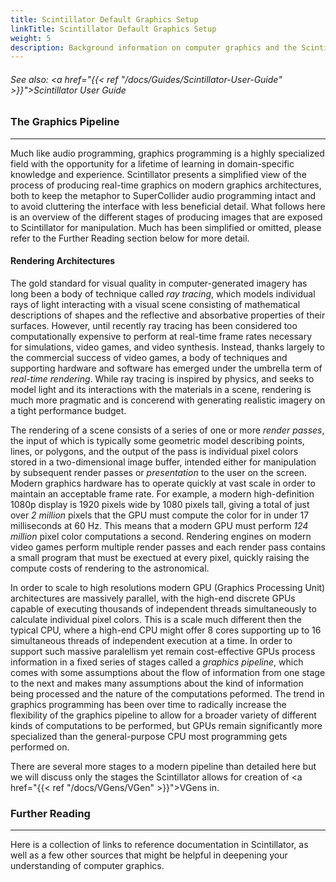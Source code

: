 ```yaml
---
title: Scintillator Default Graphics Setup
linkTitle: Scintillator Default Graphics Setup
weight: 5
description: Background information on computer graphics and the Scintillator pipeline
---
```

<!-- generated file, please edit the original .schelp file(in the Scintillator repository) and then run schelpToMarkDown.scdscript to regenerate. -->
###### See also: <a href="{{< ref "/docs/Guides/Scintillator-User-Guide" >}}">Scintillator User Guide</a> 



### The Graphics Pipeline
---



Much like audio programming, graphics programming is a highly specialized field with the opportunity for a lifetime of learning in domain-specific knowledge and experience. Scintillator presents a simplified view of the process of producing real-time graphics on modern graphics architectures, both to keep the metaphor to SuperCollider audio programming intact and to avoid cluttering the interface with less beneficial detail. What follows here is an overview of the different stages of producing images that are exposed to Scintillator for manipulation. Much has been simplified or omitted, please refer to the Further Reading section below for more detail.



#### Rendering Architectures



The gold standard for visual quality in computer-generated imagery has long been a body of technique called <em>ray tracing</em>, which models individual rays of light interacting with a visual scene consisting of mathematical descriptions of shapes and the reflective and absorbative properties of their surfaces. However, until recently ray tracing has been considered too computationally expensive to perform at real-time frame rates necessary for simulations, video games, and video synthesis. Instead, thanks largely to the commercial success of video games, a body of techniques and supporting hardware and software has emerged under the umbrella term of <em>real-time rendering</em>. While ray tracing is inspired by physics, and seeks to model light and its interactions with the materials in a scene, rendering is much more pragmatic and is concerend with generating realistic imagery on a tight performance budget.



The rendering of a scene consists of a series of one or more <em>render passes</em>, the input of which is typically some geometric model describing points, lines, or polygons, and the output of the pass is individual pixel colors stored in a two-dimensional image buffer, intended either for manipulation by subsequent render passes or <em>presentation</em> to the user on the screen. Modern graphics hardware has to operate quickly at vast scale in order to maintain an acceptable frame rate. For example, a modern high-definition 1080p display is 1920 pixels wide by 1080 pixels tall, giving a total of just over <em>2 million</em> pixels that the GPU must compute the color for in under 17 milliseconds at 60 Hz. This means that a modern GPU must perform <em>124 million</em> pixel color computations a second. Rendering engines on modern video games perform multiple render passes and each render pass contains a small program that must be exectued at every pixel, quickly raising the compute costs of rendering to the astronomical.



In order to scale to high resolutions modern GPU (Graphics Processing Unit) architectures are massively parallel, with the high-end discrete GPUs capable of executing thousands of independent threads simultaneously to calculate individual pixel colors. This is a scale much different then the typical CPU, where a high-end CPU might offer 8 cores supporting up to 16 simultaneous threads of independent execution at a time. In order to support such massive paralellism yet remain cost-effective GPUs process information in a fixed series of stages called a <em>graphics pipeline</em>, which comes with some assumptions about the flow of information from one stage to the next and makes many assumptions about the kind of information being processed and the nature of the computations peformed. The trend in graphics programming has been over time to radically increase the flexibility of the graphics pipeline to allow for a broader variety of different kinds of computations to be performed, but GPUs remain significantly more specialized than the general-purpose CPU most programming gets performed on.



There are several more stages to a modern pipeline than detailed here but we will discuss only the stages the Scintillator allows for creation of <a href="{{< ref "/docs/VGens/VGen" >}}">VGen</a>s in.



### Further Reading
---



Here is a collection of links to reference documentation in Scintillator, as well as a few other sources that might be helpful in deepening your understanding of computer graphics.

